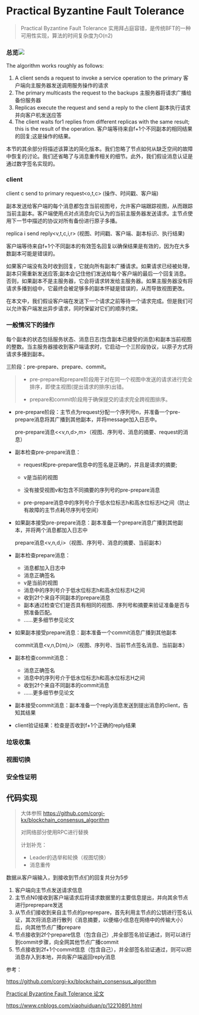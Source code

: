 # Practical Byzantine Fault Tolerance 

> Practical Byzantine Fault Tolerance 实用拜占庭容错，是传统BFT的一种可用性实现，算法的时间复杂度为O(n2)

### 总览![](https://pic.imgdb.cn/item/6177c5d62ab3f51d91e7a640.jpg)

The algorithm works roughly as follows:

1. A client sends a request to invoke a service operation to the primary  客户端向主服务器发送调用服务操作的请求
2. The primary multicasts the request to the backups 主服务器将请求广播给备份服务器
3. Replicas execute the request and send a reply to the client  副本执行请求并向客户机发送应答
4. The client waits for1 replies from different replicas with the same result; this is the result of the operation. 客户端等待来自f+1个不同副本的相同结果的回复;这是操作的结果。

本节的其余部分将描述该算法的简化版本。我们忽略了节点如何从缺乏空间的故障中恢复的讨论。我们还省略了与消息重传相关的细节。此外，我们假设消息认证是通过数字签名实现的。

### client

client c send to primary  request<o,t,c> (操作、时间戳、客户端)

副本发送给客户端的每个消息都包含当前视图号，允许客户端跟踪视图，从而跟踪当前主副本。客户端使用点对点消息向它认为的当前主服务器发送请求。主节点使用下一节中描述的协议对所有备份进行原子多播。

replica i send reply<v,t,c,i,r> (视图、时间戳、客户端、副本标识、执行结果)

客户端等待来自f+1个不同副本的有效签名回复以确保结果是有效的，因为在大多数副本可能是错误的。

如果客户端没有及时收到回复，它就向所有副本广播请求。如果请求已经被处理，副本只需重新发送应答;副本会记住他们发送给每个客户端的最后一个回复消息。否则，如果副本不是主服务器，它会将请求转发给主服务器。如果主服务器没有将请求多播到组中，它最终会被足够多的副本怀疑是错误的，从而导致视图更改。

在本文中，我们假设客户端在发送下一个请求之前等待一个请求完成。但是我们可以允许客户端发出异步请求，同时保留对它们的顺序约束。

### 一般情况下的操作

每个副本的状态包括服务状态、消息日志(包含副本已接受的消息)和副本当前视图的整数。当主服务器接收到客户端请求时，它启动一个三阶段协议，以原子方式将请求多播到副本。

三阶段：pre-prepare、prepare、commit。

> * pre-prepare和prepare阶段用于对在同一个视图中发送的请求进行完全排序，即使主视图(提出请求的排序)出错。
>
> * prepare和commit阶段用于确保提交的请求完全跨视图排序。

* pre-prepare阶段：主节点为request分配一个序列号n，并准备一个pre-prepare消息将其广播到其他副本，并将message加入日志中。

  pre-prepare消息<<v,n,d>,m>（视图、序列号、消息的摘要、request的消息）

* 副本检查pre-prepare消息：

  * request和pre-prepare信息中的签名是正确的，并且是请求的摘要;

  * v是当前的视图
  * 没有接受视图v和包含不同摘要的序列号的pre-prepare消息
  * pre-prepare消息中的序列号介于低水位标志h和高水位标志H之间（防止有故障的主节点耗尽序列号空间）

* 如果副本接受pre-prepare消息：副本准备一个prepare消息广播到其他副本，并将两个消息都加入日志中

  prepare消息<v,n,d,i>（视图、序列号、消息的摘要、当前副本）

* 副本检查prepare消息：

  * 消息都加入日志中
  * 消息正确签名
  * v是当前的视图
  * 消息中的序列号介于低水位标志h和高水位标志H之间
  * 收到2f个来自不同副本的prepare消息
  * 副本通过检查它们是否具有相同的视图、序列号和摘要来验证准备是否与预准备匹配。
  * ......更多细节参见论文

* 如果副本接受prepare消息：副本准备一个commit消息广播到其他副本

  commit消息<v,n,D(m),i>（视图、序列号、当前节点签名消息、当前副本）

* 副本检查commit消息：

  * 消息正确签名
  * 消息中的序列号介于低水位标志h和高水位标志H之间
  * 收到2f个来自不同副本的commit消息
  * ......更多细节参见论文

* 副本接受commit消息：副本准备一个reply消息发送到提出消息的client，告知其结果

* client验证结果：检查是否收到f+1个正确的reply结果

### 垃圾收集

### 视图切换

### 安全性证明



## 代码实现

> 大体参照 https://github.com/corgi-kx/blockchain_consensus_algorithm
>
> 对网络部分使用RPC进行替换
>
> 计划补充：
>
> * Leader的选举和轮换（视图切换）
> * 消息重传

  数据从客户端输入，到接收到节点们的回复共分为5步

  1. 客户端向主节点发送请求信息
  2. 主节点N0接收到客户端请求后将请求数据里的主要信息提出，并向其余节点进行preprepare发送
  3. 从节点们接收到来自主节点的preprepare，首先利用主节点的公钥进行签名认证，其次将消息进行散列（消息摘要，以便缩小信息在网络中的传输大小）后，向其他节点广播prepare
  4. 节点接收到2f个prepare信息（包含自己）,并全部签名验证通过，则可以进行到commit步骤，向全网其他节点广播commit
  5. 节点接收到2f+1个commit信息（包含自己），并全部签名验证通过，则可以把消息存入到本地，并向客户端返回reply消息



参考：

https://github.com/corgi-kx/blockchain_consensus_algorithm

[Practical Byzantine Fault Tolerance 论文](https://dblp.org/rec/conf/osdi/CastroL99)

https://www.cnblogs.com/xiaohuiduan/p/12210891.html

